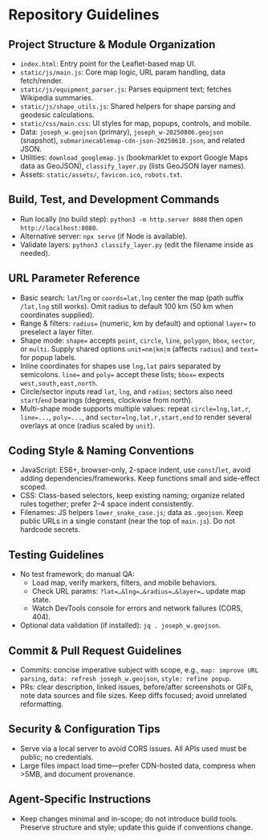 # Repository Guidelines

## Project Structure & Module Organization
- `index.html`: Entry point for the Leaflet-based map UI.
- `static/js/main.js`: Core map logic, URL param handling, data fetch/render.
- `static/js/equipment_parser.js`: Parses equipment text; fetches Wikipedia summaries.
- `static/js/shape_utils.js`: Shared helpers for shape parsing and geodesic calculations.
- `static/css/main.css`: UI styles for map, popups, controls, and mobile.
- Data: `joseph_w.geojson` (primary), `joseph_w-20250806.geojson` (snapshot), `submarinecablemap-cdn-json-20250618.json`, and related JSON.
- Utilities: `download_googlemap.js` (bookmarklet to export Google Maps data as GeoJSON), `classify_layer.py` (lists GeoJSON layer names).
- Assets: `static/assets/`, `favicon.ico`, `robots.txt`.

## Build, Test, and Development Commands
- Run locally (no build step): `python3 -m http.server 8080` then open `http://localhost:8080`.
- Alternative server: `npx serve` (if Node is available).
- Validate layers: `python3 classify_layer.py` (edit the filename inside as needed).

## URL Parameter Reference
- Basic search: `lat`/`lng` or `coords=lat,lng` center the map (path suffix `/lat,lng` still works). Omit radius to default 100 km (50 km when coordinates supplied).
- Range & filters: `radius=` (numeric, km by default) and optional `layer=` to preselect a layer filter.
- Shape mode: `shape=` accepts `point`, `circle`, `line`, `polygon`, `bbox`, `sector`, or `multi`. Supply shared options `unit=nm|km|m` (affects `radius`) and `text=` for popup labels.
- Inline coordinates for shapes use `lng,lat` pairs separated by semicolons. `line=` and `poly=` accept these lists; `bbox=` expects `west,south,east,north`.
- Circle/sector inputs read `lat`, `lng`, and `radius`; sectors also need `start`/`end` bearings (degrees, clockwise from north).
- Multi-shape mode supports multiple values: repeat `circle=lng,lat,r`, `line=...`, `poly=...`, and `sector=lng,lat,r,start,end` to render several overlays at once (radius scaled by `unit`).

## Coding Style & Naming Conventions
- JavaScript: ES6+, browser-only, 2-space indent, use `const`/`let`, avoid adding dependencies/frameworks. Keep functions small and side-effect scoped.
- CSS: Class-based selectors, keep existing naming; organize related rules together; prefer 2–4 space indent consistently.
- Filenames: JS helpers `lower_snake_case.js`; data as `.geojson`. Keep public URLs in a single constant (near the top of `main.js`). Do not hardcode secrets.

## Testing Guidelines
- No test framework; do manual QA:
  - Load map, verify markers, filters, and mobile behaviors.
  - Check URL params: `?lat=…&lng=…&radius=…&layer=…` update map state.
  - Watch DevTools console for errors and network failures (CORS, 404).
- Optional data validation (if installed): `jq . joseph_w.geojson`.

## Commit & Pull Request Guidelines
- Commits: concise imperative subject with scope, e.g., `map: improve URL parsing`, `data: refresh joseph_w.geojson`, `style: refine popup`.
- PRs: clear description, linked issues, before/after screenshots or GIFs, note data sources and file sizes. Keep diffs focused; avoid unrelated reformatting.

## Security & Configuration Tips
- Serve via a local server to avoid CORS issues. All APIs used must be public; no credentials.
- Large files impact load time—prefer CDN-hosted data, compress when >5MB, and document provenance.

## Agent-Specific Instructions
- Keep changes minimal and in-scope; do not introduce build tools. Preserve structure and style; update this guide if conventions change.
